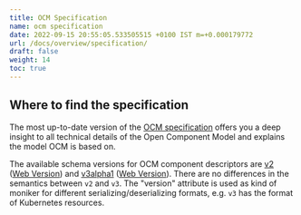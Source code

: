```yaml
---
title: OCM Specification
name: ocm specification
date: 2022-09-15 20:55:05.533505515 +0100 IST m=+0.000179772
url: /docs/overview/specification/
draft: false
weight: 14
toc: true
---
```


## Where to find the specification

The most up-to-date version of the [OCM specification](https://github.com/open-component-model/ocm-spec/blob/main/README.md) offers you a deep insight to all technical details of the Open Component Model and explains the model OCM is based on.

The available schema versions for OCM component descriptors are [v2](/schemas/component-descriptor-v2) ([Web Version](schema-v2.html)) and [v3alpha1](/schemas/component-descriptor-v3alpha1) ([Web Version](schema-v3alpha1.html)). There are no differences in the semantics between `v2` and `v3`. The "version" attribute is used as kind of moniker for different serializing/deserializing formats, e.g. `v3` has the format of Kubernetes resources.
